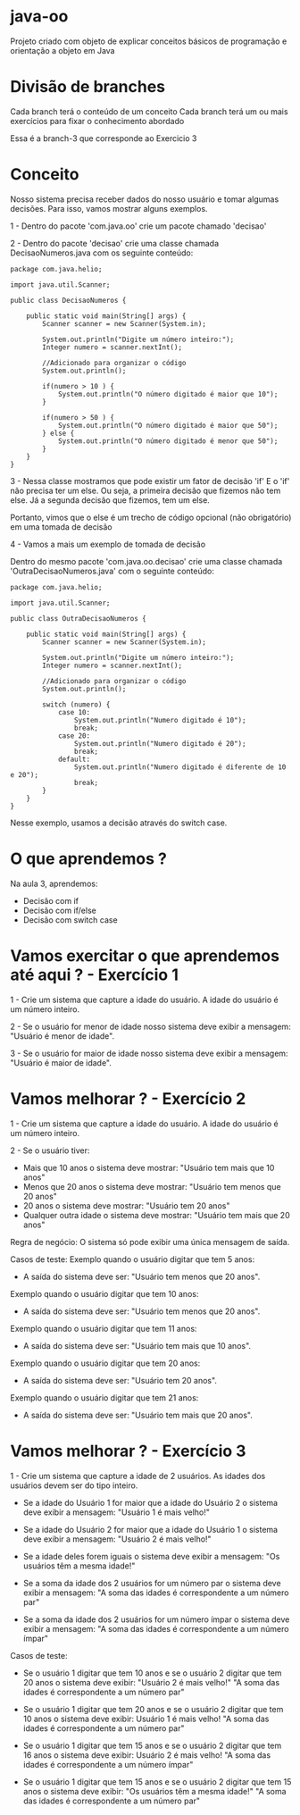 # java-oo
Projeto criado com objeto de explicar conceitos básicos de programação e orientação a objeto em Java

# Divisão de branches
Cada branch terá o conteúdo de um conceito
Cada branch terá um ou mais exercícios para fixar o conhecimento abordado

Essa é a branch-3 que corresponde ao Exercicio 3

# Conceito
Nosso sistema precisa receber dados do nosso usuário e tomar algumas decisões.
Para isso, vamos mostrar alguns exemplos.

1 - Dentro do pacote 'com.java.oo' crie um pacote chamado 'decisao'

2 - Dentro do pacote 'decisao' crie uma classe chamada DecisaoNumeros.java com os seguinte conteúdo:

```
package com.java.helio;

import java.util.Scanner;

public class DecisaoNumeros {

    public static void main(String[] args) {
        Scanner scanner = new Scanner(System.in);

        System.out.println("Digite um número inteiro:");
        Integer numero = scanner.nextInt();

        //Adicionado para organizar o código
        System.out.println();

        if(numero > 10 ) {
            System.out.println("O número digitado é maior que 10");
        }

        if(numero > 50 ) {
            System.out.println("O número digitado é maior que 50");
        } else {
            System.out.println("O número digitado é menor que 50");
        }
    }
}
```

3 - Nessa classe mostramos que pode existir um fator de decisão 'if'
E o 'if' não precisa ter um else. Ou seja, a primeira decisão que fizemos não tem else.
Já a segunda decisão que fizemos, tem um else.

Portanto, vimos que o else é um trecho de código opcional (não obrigatório) em uma tomada de decisão


4 - Vamos a mais um exemplo de tomada de decisão

Dentro do mesmo pacote 'com.java.oo.decisao' crie uma classe chamada 'OutraDecisaoNumeros.java' com o seguinte conteúdo:

```
package com.java.helio;

import java.util.Scanner;

public class OutraDecisaoNumeros {

    public static void main(String[] args) {
        Scanner scanner = new Scanner(System.in);

        System.out.println("Digite um número inteiro:");
        Integer numero = scanner.nextInt();

        //Adicionado para organizar o código
        System.out.println();

        switch (numero) {
            case 10:
                System.out.println("Numero digitado é 10");
                break;
            case 20:
                System.out.println("Numero digitado é 20");
                break;
            default:
                System.out.println("Numero digitado é diferente de 10 e 20");
                break;
        }
    }
}
```

Nesse exemplo, usamos a decisão através do switch case. 

# O que aprendemos ?

Na aula 3, aprendemos:
- Decisão com if
- Decisão com if/else
- Decisão com switch case

# Vamos exercitar o que aprendemos até aqui ? - Exercício 1

1 - Crie um sistema que capture a idade do usuário.
A idade do usuário é um número inteiro.

2 - Se o usuário for menor de idade nosso sistema deve exibir a mensagem:
"Usuário é menor de idade".

3 - Se o usuário for maior de idade nosso sistema deve exibir a mensagem:
"Usuário é maior de idade".


# Vamos melhorar ? - Exercício 2 
1 - Crie um sistema que capture a idade do usuário.
A idade do usuário é um número inteiro.

2 - Se o usuário tiver:
- Mais que 10 anos o sistema deve mostrar: "Usuário tem mais que 10 anos"
- Menos que 20 anos o sistema deve mostrar: "Usuário tem menos que 20 anos"
- 20 anos o sistema deve mostrar: "Usuário tem 20 anos"
- Qualquer outra idade o sistema deve mostrar: "Usuário tem mais que 20 anos"

Regra de negócio: 
O sistema só pode exibir uma única mensagem de saída.

Casos de teste:
Exemplo quando o usuário digitar que tem 5 anos:
- A saída do sistema deve ser: "Usuário tem menos que 20 anos".

Exemplo quando o usuário digitar que tem 10 anos:
- A saída do sistema deve ser: "Usuário tem menos que 20 anos".

Exemplo quando o usuário digitar que tem 11 anos:
- A saída do sistema deve ser: "Usuário tem mais que 10 anos".

Exemplo quando o usuário digitar que tem 20 anos:
- A saída do sistema deve ser: "Usuário tem 20 anos".

Exemplo quando o usuário digitar que tem 21 anos:
- A saída do sistema deve ser: "Usuário tem mais que 20 anos".

# Vamos melhorar ? - Exercício 3 
1 - Crie um sistema que capture a idade de 2 usuários.
As idades dos usuários devem ser do tipo inteiro.

- Se a idade do Usuário 1 for maior que a idade do Usuário 2 o sistema deve exibir a mensagem:
"Usuário 1 é mais velho!"

- Se a idade do Usuário 2 for maior que a idade do Usuário 1 o sistema deve exibir a mensagem:
"Usuário 2 é mais velho!"

- Se a idade deles forem iguais o sistema deve exibir a mensagem:
"Os usuários têm a mesma idade!"

- Se a soma da idade dos 2 usuários for um número par o sistema deve exibir a mensagem:
"A soma das idades é correspondente a um número par"

- Se a soma da idade dos 2 usuários for um número ímpar o sistema deve exibir a mensagem:
"A soma das idades é correspondente a um número ímpar"


Casos de teste:
- Se o usuário 1 digitar que tem 10 anos e se o usuário 2 digitar que tem 20 anos o sistema deve exibir:
"Usuário 2 é mais velho!"
"A soma das idades é correspondente a um número par"

- Se o usuário 1 digitar que tem 20 anos e se o usuário 2 digitar que tem 10 anos o sistema deve exibir:
Usuário 1 é mais velho!
"A soma das idades é correspondente a um número par"

- Se o usuário 1 digitar que tem 15 anos e se o usuário 2 digitar que tem 16 anos o sistema deve exibir:
Usuário 2 é mais velho!
"A soma das idades é correspondente a um número ímpar"

- Se o usuário 1 digitar que tem 15 anos e se o usuário 2 digitar que tem 15 anos o sistema deve exibir:
"Os usuários têm a mesma idade!"
"A soma das idades é correspondente a um número par"















 



 
